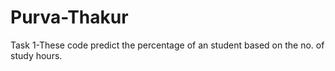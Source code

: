 # Purva-Thakur
Task 1-These code predict the percentage of an student based on the no. of study hours.

